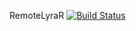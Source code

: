RemoteLyraR
[![Build Status](https://travis-ci.org/A-Simmons/RemoteLyraR.svg?branch=master)](https://travis-ci.org/A-Simmons/RemoteLyraR.svg?branch=master)
